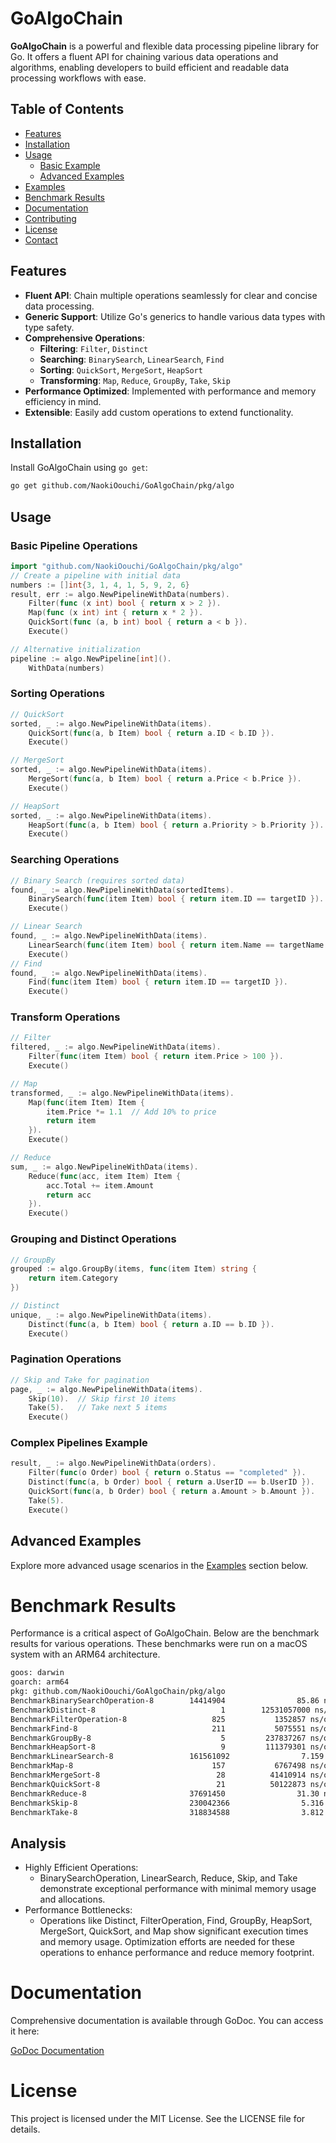 # GoAlgoChain

**GoAlgoChain** is a powerful and flexible data processing pipeline library for Go. It offers a fluent API for chaining
various data operations and algorithms, enabling developers to build efficient and readable data processing workflows
with ease.

## Table of Contents

- [Features](#features)
- [Installation](#installation)
- [Usage](#usage)
    - [Basic Example](#basic-example)
    - [Advanced Examples](#advanced-examples)
- [Examples](#examples)
- [Benchmark Results](#benchmark-results)
- [Documentation](#documentation)
- [Contributing](#contributing)
- [License](#license)
- [Contact](#contact)

## Features

- **Fluent API**: Chain multiple operations seamlessly for clear and concise data processing.
- **Generic Support**: Utilize Go's generics to handle various data types with type safety.
- **Comprehensive Operations**:
    - **Filtering**: `Filter`, `Distinct`
    - **Searching**: `BinarySearch`, `LinearSearch`, `Find`
    - **Sorting**: `QuickSort`, `MergeSort`, `HeapSort`
    - **Transforming**: `Map`, `Reduce`, `GroupBy`, `Take`, `Skip`
- **Performance Optimized**: Implemented with performance and memory efficiency in mind.
- **Extensible**: Easily add custom operations to extend functionality.

## Installation

Install GoAlgoChain using `go get`:

```bash
go get github.com/NaokiOouchi/GoAlgoChain/pkg/algo
```

## Usage

### Basic Pipeline Operations

```go
import "github.com/NaokiOouchi/GoAlgoChain/pkg/algo"
// Create a pipeline with initial data
numbers := []int{3, 1, 4, 1, 5, 9, 2, 6}
result, err := algo.NewPipelineWithData(numbers).
    Filter(func (x int) bool { return x > 2 }).
    Map(func (x int) int { return x * 2 }).
    QuickSort(func (a, b int) bool { return a < b }).
    Execute()

// Alternative initialization
pipeline := algo.NewPipeline[int]().
    WithData(numbers)
```

### Sorting Operations

```go
// QuickSort
sorted, _ := algo.NewPipelineWithData(items).
    QuickSort(func(a, b Item) bool { return a.ID < b.ID }).
    Execute()

// MergeSort
sorted, _ := algo.NewPipelineWithData(items).
    MergeSort(func(a, b Item) bool { return a.Price < b.Price }).
    Execute()

// HeapSort
sorted, _ := algo.NewPipelineWithData(items).
    HeapSort(func(a, b Item) bool { return a.Priority > b.Priority }).
    Execute()
```

### Searching Operations
```go
// Binary Search (requires sorted data)
found, _ := algo.NewPipelineWithData(sortedItems).
    BinarySearch(func(item Item) bool { return item.ID == targetID }).
    Execute()

// Linear Search
found, _ := algo.NewPipelineWithData(items).
    LinearSearch(func(item Item) bool { return item.Name == targetName }).
    Execute()
// Find
found, _ := algo.NewPipelineWithData(items).
    Find(func(item Item) bool { return item.ID == targetID }).
    Execute()
```

### Transform Operations
```go
// Filter
filtered, _ := algo.NewPipelineWithData(items).
    Filter(func(item Item) bool { return item.Price > 100 }).
    Execute()

// Map
transformed, _ := algo.NewPipelineWithData(items).
    Map(func(item Item) Item { 
        item.Price *= 1.1  // Add 10% to price
        return item 
    }).
    Execute()

// Reduce
sum, _ := algo.NewPipelineWithData(items).
    Reduce(func(acc, item Item) Item {
        acc.Total += item.Amount
        return acc
    }).
    Execute()
```

### Grouping and Distinct Operations
```go
// GroupBy
grouped := algo.GroupBy(items, func(item Item) string { 
    return item.Category 
})

// Distinct
unique, _ := algo.NewPipelineWithData(items).
    Distinct(func(a, b Item) bool { return a.ID == b.ID }).
    Execute()
```

### Pagination Operations
```go
// Skip and Take for pagination
page, _ := algo.NewPipelineWithData(items).
    Skip(10).  // Skip first 10 items
    Take(5).   // Take next 5 items
    Execute()
```

### Complex Pipelines Example
```go
result, _ := algo.NewPipelineWithData(orders).
    Filter(func(o Order) bool { return o.Status == "completed" }).
    Distinct(func(a, b Order) bool { return a.UserID == b.UserID }).
    QuickSort(func(a, b Order) bool { return a.Amount > b.Amount }).
    Take(5).
    Execute()
```

## Advanced Examples
Explore more advanced usage scenarios in the [Examples](/example) section below.

# Benchmark Results
Performance is a critical aspect of GoAlgoChain. Below are the benchmark results for various operations. These benchmarks were run on a macOS system with an ARM64 architecture.

```bash
goos: darwin
goarch: arm64
pkg: github.com/NaokiOouchi/GoAlgoChain/pkg/algo
BenchmarkBinarySearchOperation-8        14414904                85.86 ns/op            0 B/op          0 allocs/op
BenchmarkDistinct-8                            1        12531057000 ns/op       17764960 B/op         29 allocs/op
BenchmarkFilterOperation-8                   825           1352857 ns/op         4010746 B/op          1 allocs/op
BenchmarkFind-8                              211           5075551 ns/op        17764973 B/op         29 allocs/op
BenchmarkGroupBy-8                             5         237837267 ns/op        149867550 B/op    999427 allocs/op
BenchmarkHeapSort-8                            9         111379301 ns/op               0 B/op          0 allocs/op
BenchmarkLinearSearch-8                 161561092                7.159 ns/op           0 B/op          0 allocs/op
BenchmarkMap-8                               157           6767498 ns/op        32006145 B/op          1 allocs/op
BenchmarkMergeSort-8                          28          41410914 ns/op         8003587 B/op          1 allocs/op
BenchmarkQuickSort-8                          21          50122873 ns/op               0 B/op          0 allocs/op
BenchmarkReduce-8                       37691450                31.30 ns/op           32 B/op          1 allocs/op
BenchmarkSkip-8                         230042366                5.316 ns/op           0 B/op          0 allocs/op
BenchmarkTake-8                         318834588                3.812 ns/op           0 B/op          0 allocs/op
```

## Analysis
- Highly Efficient Operations:
  - BinarySearchOperation, LinearSearch, Reduce, Skip, and Take demonstrate exceptional performance with minimal memory usage and allocations.
- Performance Bottlenecks:
  - Operations like Distinct, FilterOperation, Find, GroupBy, HeapSort, MergeSort, QuickSort, and Map show significant execution times and memory usage. Optimization efforts are needed for these operations to enhance performance and reduce memory footprint.

# Documentation
Comprehensive documentation is available through GoDoc. You can access it here:

[GoDoc Documentation](https://pkg.go.dev/github.com/NaokiOouchi/GoAlgoChain/pkg/algo)

# License
This project is licensed under the MIT License. See the LICENSE file for details.
